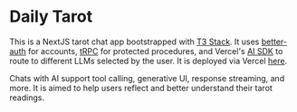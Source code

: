 # Daily Tarot 

This is a NextJS tarot chat app bootstrapped with [T3 Stack](https://create.t3.gg/). It uses [better-auth](https://www.better-auth.com/) for accounts, [tRPC](https://trpc.io/) for protected procedures, and Vercel's [AI SDK](https://ai-sdk.dev/docs/introduction) to route to different LLMs selected by the user. It is deployed via Vercel [here](https://t3-chat-app-ho6w.vercel.app/).

Chats with AI support tool calling, generative UI, response streaming, and more. It is aimed to help users reflect and better understand their tarot readings. 
